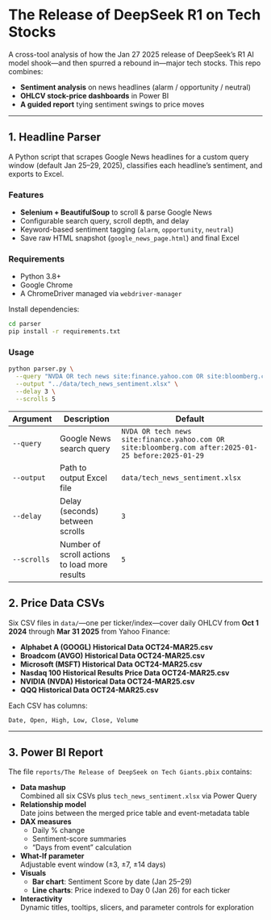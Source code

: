 # The Release of DeepSeek R1 on Tech Stocks 

A cross-tool analysis of how the Jan 27 2025 release of DeepSeek’s R1 AI model shook—and then spurred a rebound in—major tech stocks. This repo combines:

- **Sentiment analysis** on news headlines (alarm / opportunity / neutral)
- **OHLCV stock-price dashboards** in Power BI
- **A guided report** tying sentiment swings to price moves

---

## 1. Headline Parser

A Python script that scrapes Google News headlines for a custom query window (default Jan 25–29, 2025), classifies each headline’s sentiment, and exports to Excel.

### Features
- **Selenium + BeautifulSoup** to scroll & parse Google News  
- Configurable search query, scroll depth, and delay  
- Keyword-based sentiment tagging (`alarm`, `opportunity`, `neutral`)  
- Save raw HTML snapshot (`google_news_page.html`) and final Excel  

### Requirements
- Python 3.8+  
- Google Chrome  
- A ChromeDriver managed via `webdriver-manager`  

Install dependencies:

```bash
cd parser
pip install -r requirements.txt
```

### Usage
```bash
python parser.py \
  --query "NVDA OR tech news site:finance.yahoo.com OR site:bloomberg.com after:2025-01-25 before:2025-01-29" \
  --output "../data/tech_news_sentiment.xlsx" \
  --delay 3 \
  --scrolls 5
```

| Argument    | Description                                   | Default                                                                                             |
| ----------- | --------------------------------------------- | --------------------------------------------------------------------------------------------------- |
| `--query`   | Google News search query                      | `NVDA OR tech news site:finance.yahoo.com OR site:bloomberg.com after:2025-01-25 before:2025-01-29` |
| `--output`  | Path to output Excel file                     | `data/tech_news_sentiment.xlsx`                                                                     |
| `--delay`   | Delay (seconds) between scrolls               | `3`                                                                                                 |
| `--scrolls` | Number of scroll actions to load more results | `5`                                                                                                 |

## 2. Price Data CSVs

Six CSV files in `data/`—one per ticker/index—cover daily OHLCV from **Oct 1 2024** through **Mar 31 2025** from Yahoo Finance:

- **Alphabet A (GOOGL) Historical Data OCT24-MAR25.csv**  
- **Broadcom (AVGO) Historical Data OCT24-MAR25.csv**  
- **Microsoft (MSFT) Historical Data OCT24-MAR25.csv**  
- **Nasdaq 100 Historical Results Price Data OCT24-MAR25.csv**  
- **NVIDIA (NVDA) Historical Data OCT24-MAR25.csv**  
- **QQQ Historical Data OCT24-MAR25.csv**  

Each CSV has columns:

```
Date, Open, High, Low, Close, Volume
```

---

## 3. Power BI Report

The file `reports/The Release of DeepSeek on Tech Giants.pbix` contains:

- **Data mashup**  
  Combined all six CSVs plus `tech_news_sentiment.xlsx` via Power Query  
- **Relationship model**  
  Date joins between the merged price table and event-metadata table  
- **DAX measures**  
  - Daily % change  
  - Sentiment-score summaries  
  - “Days from event” calculation  
- **What-If parameter**  
  Adjustable event window (±3, ±7, ±14 days)  
- **Visuals**  
  - **Bar chart**: Sentiment Score by date (Jan 25–29)  
  - **Line charts**: Price indexed to Day 0 (Jan 26) for each ticker  
- **Interactivity**  
  Dynamic titles, tooltips, slicers, and parameter controls for exploration  

